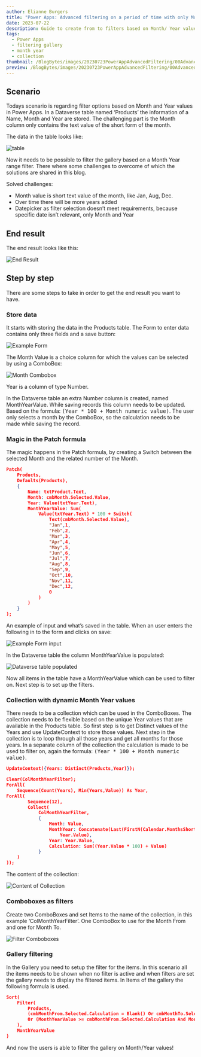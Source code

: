 ```yaml
---
author: Elianne Burgers
title: "Power Apps: Advanced filtering on a period of time with only Month and Year value"
date: 2023-07-22
description: Guide to create from to filters based on Month/ Year values only
tags:
  - Power Apps
  - filtering gallery
  - month year
  - collection
thumbnail: /BlogBytes/images/20230723PowerAppAdvancedFiltering/00AdvancedFiltering.png
preview: /BlogBytes/images/20230723PowerAppAdvancedFiltering/00AdvancedFiltering.png
---
```


## Scenario
Todays scenario is regarding filter options based on Month and Year values in Power Apps. In a Dataverse table named ‘Products’ the information of a Name, Month and Year are stored. The challenging part is the Month column only contains the text value of the short form of the month.

The data in the table looks like:


![table](/BlogBytes/images/20230723PowerAppAdvancedFiltering/1-table.png)


Now it needs to be possible to filter the gallery based on a Month Year range filter. There where some challenges to overcome of which the solutions are shared in this blog.

Solved challenges:
* Month value is short text value of the month, like Jan, Aug, Dec.
* Over time there will be more years added 
* Datepicker as filter selection doesn’t meet requirements, because specific date isn’t relevant, only Month and Year 

## End result
The end result looks like this: 

![End Result](/BlogBytes/images/20230723PowerAppAdvancedFiltering/2-FilterMonthYearValueGIF.gif)

## Step by step
There are some steps to take in order to get the end result you want to have. 

### Store data
It starts with storing the data in the Products table. The Form to enter data contains only three fields and a save button:

![Example Form](/BlogBytes/images/20230723PowerAppAdvancedFiltering/3-ExampleForm.png)

The Month Value is a choice column for which the values can be selected by using a ComboBox:

![Month Combobox](/BlogBytes/images/20230723PowerAppAdvancedFiltering/4-MonthCombobox.png)

Year is a column of type Number.

In the Dataverse table an extra Number column is created, named MonthYearValue. While saving records this column needs to be updated. Based on the formula: <kbd>(Year * 100 + Month numeric value)</kbd>. The user only selects a month by the ComboBox, so the calculation needs to be made while saving the record. 

### Magic in the Patch formula 
The magic happens in the Patch formula, by creating a Switch between the selected Month and the related number of the Month.

```json
Patch(
    Products,
    Defaults(Products),
    {
        Name: txtProduct.Text,
        Month: cmbMonth.Selected.Value,
        Year: Value(txtYear.Text),
        MonthYearValue: Sum(
            Value(txtYear.Text) * 100 + Switch(
                Text(cmbMonth.Selected.Value),
                "Jan",1,
                "Feb",2,
                "Mar",3,
                "Apr",4,
                "May",5,
                "Jun",6,
                "Jul",7,
                "Aug",8,
                "Sep",9,
                "Oct",10,
                "Nov",11,
                "Dec",12,
                0
            )
        )
    }
);

```

An example of input and what’s saved in the table. When an user enters the following in to the form and clicks on save:


![Example Form input](/BlogBytes/images/20230723PowerAppAdvancedFiltering/5-ExampleFormInput.png)

In the Dataverse table the column MonthYearValue is populated:

![Dataverse table populated](/BlogBytes/images/20230723PowerAppAdvancedFiltering/6-DataverseTable.png)

Now all items in the table have a MonthYearValue which can be used to filter on. Next step is to set up the filters.

### Collection with dynamic Month Year values
There needs to be a collection which can be used in the ComboBoxes. 
The collection needs to be flexible based on the unique Year values that are available in the Products table. So first step is to get Distinct values of the Years and use UpdateContext to store those values. Next step in the collection is to loop through all those years and get all months for those years. In a separate column of the collection the calculation is made to be used to filter on, again the formula: <kbd>(Year * 100 + Month numeric value)</kbd>.

```json
UpdateContext({Years: Distinct(Products,Year)});

Clear(ColMonthYearFilter);
ForAll(
    Sequence(Count(Years), Min(Years,Value)) As Year,
ForAll(
        Sequence(12),
        Collect(
            ColMonthYearFilter,
            {
                Month: Value,
                MonthYear: Concatenate(Last(FirstN(Calendar.MonthsShort(),Value)).Value, " ",
                    Year.Value),
                Year: Year.Value,
                Calculation: Sum((Year.Value * 100) + Value)
            }       
    )
));
```

The content of the collection:


![Content of Collection](/BlogBytes/images/20230723PowerAppAdvancedFiltering/7-CollectionContent.png)

### Comboboxes as filters
Create two ComboBoxes and set Items to the name of the collection, in this example ‘ColMonthYearFilter’. One ComboBox to use for the Month From and one for Month To. 

![Filter Comboboxes](/BlogBytes/images/20230723PowerAppAdvancedFiltering/8-FilterComboboxes.png)


### Gallery filtering
In the Gallery you need to setup the filter for the items. In this scenario all the items needs to be shown when no filter is active and when filters are set the gallery needs to display the filtered items. 
In Items of the gallery the following formula is used.

````json
Sort(
    Filter(
        Products,
        (cmbMonthFrom.Selected.Calculation = Blank() Or cmbMonthTo.Selected.Calculation = Blank()) 
        Or (MonthYearValue >= cmbMonthFrom.Selected.Calculation And MonthYearValue <= cmbMonthTo.Selected.Calculation)
    ),
    MonthYearValue
)

`````

And now the users is able to filter the gallery on Month/Year values!